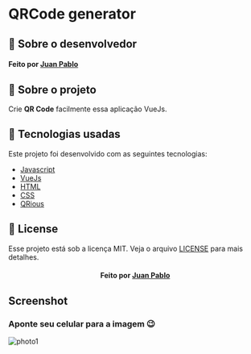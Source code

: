 # QRCode generator
## :bookmark: Sobre o desenvolvedor
<h4 align="left">
    Feito por <a href="https://www.linkedin.com/in/juanpablodev/" target="_blank">Juan Pablo</a>
</h4>

## :bookmark: Sobre o projeto

Crie <strong>QR Code</strong> facilmente essa aplicação VueJs.

## 🚀 Tecnologias usadas

Este projeto foi desenvolvido com as seguintes tecnologias:

- [Javascript](https://developer.mozilla.org/en-US/docs/Web/JavaScript)
- [VueJs](https://vuejs.org/)
- [HTML](https://developer.mozilla.org/en-US/docs/Web/HTML)
- [CSS](https://developer.mozilla.org/en-US/docs/Web/CSS)
- [QRious](https://github.com/neocotic/qrious)

## :memo: License

Esse projeto está sob a licença MIT. Veja o arquivo [LICENSE](LICENSE.md) para mais detalhes.

<h4 align="center">
    Feito por <a href="https://www.linkedin.com/in/juanpablodev/" target="_blank">Juan Pablo</a>
</h4>

## Screenshot
<h3>Aponte seu celular para a imagem 😉</h3>
<img alt="photo1" title="photo1" src="/imgGit/photo1.png">

